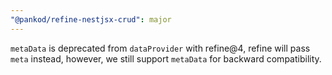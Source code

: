 ```yaml
---
"@pankod/refine-nestjsx-crud": major
---
```


`metaData` is deprecated from `dataProvider` with refine@4, refine will pass `meta` instead, however, we still support `metaData` for backward compatibility.
